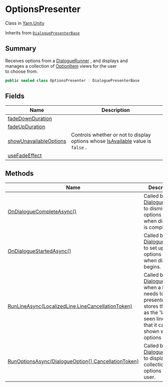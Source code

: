 # OptionsPresenter

Class in [Yarn.Unity](yarn.unity.md)

Inherits from [`DialoguePresenterBase`](yarn.unity.dialoguepresenterbase.md)

## Summary

Receives options from a [DialogueRunner](yarn.unity.dialoguerunner.md) , and displays and\
manages a collection of [OptionItem](yarn.unity.optionitem.md) views for the user\
to choose from.

```csharp
public sealed class OptionsPresenter : DialoguePresenterBase
```

## Fields

| Name                                                                            | Description                                                                                                             |
| ------------------------------------------------------------------------------- | ----------------------------------------------------------------------------------------------------------------------- |
| [fadeDownDuration](yarn.unity.optionspresenter.fadedownduration.md)             |                                                                                                                         |
| [fadeUpDuration](yarn.unity.optionspresenter.fadeupduration.md)                 |                                                                                                                         |
| [showUnavailableOptions](yarn.unity.optionspresenter.showunavailableoptions.md) | Controls whether or not to display options whose [IsAvailable](yarn.optionset.option.isavailable.md) value is `false` . |
| [useFadeEffect](yarn.unity.optionspresenter.usefadeeffect.md)                   |                                                                                                                         |

## Methods

| Name                                                                                                    | Description                                                                                                                                                                            |
| ------------------------------------------------------------------------------------------------------- | -------------------------------------------------------------------------------------------------------------------------------------------------------------------------------------- |
| [OnDialogueCompleteAsync()](yarn.unity.optionspresenter.ondialoguecompleteasync.md)                     | Called by a [DialogueRunner](yarn.unity.dialoguerunner.md) to dismiss the options view when dialogue is complete.                                                                      |
| [OnDialogueStartedAsync()](yarn.unity.optionspresenter.ondialoguestartedasync.md)                       | Called by a [DialogueRunner](yarn.unity.dialoguerunner.md) to set up the options view when dialogue begins.                                                                            |
| [RunLineAsync(LocalizedLine,LineCancellationToken)](yarn.unity.optionspresenter.runlineasync.md)        | Called by a [DialogueRunner](yarn.unity.dialoguerunner.md) when a line needs to be presented, and stores the line as the 'last seen line' so that it can be shown when options appear. |
| [RunOptionsAsync(DialogueOption\[\],CancellationToken)](yarn.unity.optionspresenter.runoptionsasync.md) | Called by a [DialogueRunner](yarn.unity.dialoguerunner.md) to display a collection of options to the user.                                                                             |
